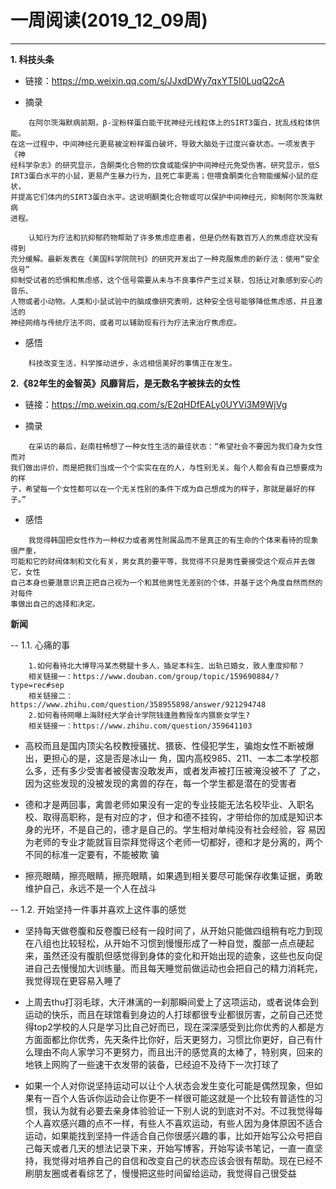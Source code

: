 # 一周阅读(2019_12_09周)

---
**1. 科技头条**

- 链接：https://mp.weixin.qq.com/s/JJxdDWy7qxYT5I0LuqQ2cA

- 摘录
~~~
    在阿尔茨海默病前期，β-淀粉样蛋白能干扰神经元线粒体上的SIRT3蛋白，扰乱线粒体供能。  
在这一过程中，中间神经元更易被淀粉样蛋白破坏，导致大脑处于过度兴奋状态。一项发表于《神  
经科学杂志》的研究显示，含酮类化合物的饮食或能保护中间神经元免受伤害。研究显示，低S  
IRT3蛋白水平的小鼠，更易产生暴力行为，且死亡率更高；但喂食酮类化合物能缓解小鼠的症状，  
并提高它们体内的SIRT3蛋白水平。这说明酮类化合物或可以保护中间神经元，抑制阿尔茨海默病  
进程。  
   
    认知行为疗法和抗抑郁药物帮助了许多焦虑症患者，但是仍然有数百万人的焦虑症状没有得到  
充分缓解。最新发表在《美国科学院院刊》的研究开发出了一种克服焦虑的新疗法：使用“安全信号”  
抑制受试者的恐惧和焦虑感，这个信号需要从未与不良事件产生过关联，包括让对象感到安心的音乐、  
人物或者小动物。人类和小鼠试验中的脑成像研究表明，这种安全信号能够降低焦虑感，并且激活的  
神经网络与传统疗法不同，或者可以辅助现有行为疗法来治疗焦虑症。
~~~

- 感悟
~~~
    科技改变生活，科学推动进步，永远相信美好的事情正在发生。
~~~

**2.《82年生的金智英》风靡背后，是无数名字被抹去的女性**

- 链接：https://mp.weixin.qq.com/s/E2qHDfEALy0UYVi3M9WjVg

- 摘录
~~~
    在采访的最后，赵南柱畅想了一种女性生活的最佳状态：“希望社会不要因为我们身为女性而对  
我们做出评价，而是把我们当成一个个实实在在的人，与性别无关。每个人都会有自己想要成为的样  
子，希望每一个女性都可以在一个无关性别的条件下成为自己想成为的样子，那就是最好的样子。”
~~~

- 感悟
~~~
    我觉得韩国把女性作为一种权力或者男性附属品而不是真正的有生命的个体来看待的现象很严重，  
可能和它的财阀体制和文化有关，男女真的要平等，我觉得不只是男性要接受这个观点并去做它，女性  
自己本身也要潜意识真正把自己视为一个和其他男性无差别的个体，并基于这个角度自然而然的对每件  
事做出自己的选择和决定。
~~~

**新闻**

-- 1.1. 心痛的事
~~~
    1.如何看待北大博导冯某杰劈腿十多人，插足本科生、出轨已婚女，致人重度抑郁？ 
    相关链接一：https://www.douban.com/group/topic/159690884/?type=rec#sep   
    相关链接二：https://www.zhihu.com/question/358955898/answer/921294748      
    2.如何看待网曝上海财经大学会计学院钱逢胜教授车内猥亵女学生?  
    相关链接一：https://www.zhihu.com/question/359641103
~~~

- 高校而且是国内顶尖名校教授骚扰、猥亵、性侵犯学生，骗炮女性不断被爆出，更担心的是，这是否是冰山一  角，国内高校985、211、一本二本学校那么多，还有多少受害者被侵害没敢发声，或者发声被打压被淹没被不了
了之，因为这些发现的没被发现的禽兽的存在，每一个学生都是潜在的受害者

- 德和才是两回事，禽兽老师如果没有一定的专业技能无法名校毕业、入职名校、取得高职称，是有对应的才，但才和德不挂钩，才带给你的加成是知识本身的光环，不是自己的，德才是自己的。学生相对单纯没有社会经验，容
易因为老师的专业才能就盲目崇拜觉得这个老师一切都好，德和才是分离的，两个不同的标准一定要有，不能被欺
骗

- 擦亮眼睛，擦亮眼睛，擦亮眼睛，如果遇到相关要尽可能保存收集证据，勇敢维护自己，永远不是一个人在战斗

-- 1.2. 开始坚持一件事并喜欢上这件事的感觉

- 坚持每天做卷腹和反卷腹已经有一段时间了，从开始只能做四组稍有吃力到现在八组也比较轻松，从开始不习惯到慢慢形成了一种自觉，腹部一点点硬起来，虽然还没有腹肌但感觉得到身体的变化和开始出现的迹象，这些也反向促进自己去慢慢加大训练量。而且每天睡觉前做运动也会把自己的精力消耗完，我觉得现在更容易入睡了

- 上周去thu打羽毛球，大汗淋漓的一刹那瞬间爱上了这项运动，或者说体会到运动的快乐，而且在球馆看到身边的人打球都很专业都很厉害，之前自己还觉得top2学校的人只是学习比自己好而已，现在深深感受到比你优秀的人都是方方面面都比你优秀，先天条件比你好，后天更努力，习惯比你更好，自己有什么理由不向人家学习不更努力，而且出汗的感觉真的太棒了，特别爽，回来的地铁上网购了一些速干衣发带的装备，已经迫不及待下一次打球了

- 如果一个人对你说坚持运动可以让个人状态会发生变化可能是偶然现象，但如果有一百个人告诉你运动会让你更不一样很可能这就是一个比较有普适性的习惯，我认为就有必要去亲身体验验证一下别人说的到底对不对。不过我觉得每个人喜欢感兴趣的点不一样，有些人不喜欢运动，有些人因为身体原因不适合运动，如果能找到坚持一件适合自己你很感兴趣的事，比如开始写公众号把自己每天或者几天的想法记录下来，开始写博客，开始写读书笔记，一直一直坚持，我觉得对培养自己的自信和改变自己的状态应该会很有帮助。现在已经不刷朋友圈或者看综艺了，慢慢把这些时间留给运动，我觉得自己很受益
